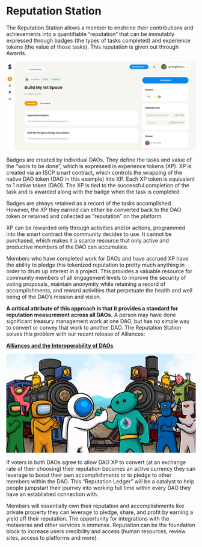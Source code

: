 # Reputation Station

The Reputation Station allows a member to enshrine their contributions and achievements into a quantifiable “reputation” that can be immutably expressed through badges (the types of tasks completed) and experience tokens (the value of those tasks). This reputation is given out through Awards.

![](<../../.gitbook/assets/image (9).png>)

Badges are created by individual DAOs. They define the tasks and value of the “work to be done”, which is expressed in experience tokens (XP). XP is created via an ISCP smart contract, which controls the wrapping of the native DAO token (DAO in this example) into XP. Each XP token is equivalent to 1 native token (DAO). The XP is tied to the successful completion of the task and is awarded along with the badge when the task is completed.

Badges are always retained as a record of the tasks accomplished. However, the XP they earned can either be converted back to the DAO token or retained and collected as “reputation” on the platform.

XP can be rewarded only through activities and/or actions, programmed into the smart contract the community decides to use. It cannot be purchased, which makes it a scarce resource that only active and productive members of the DAO can accumulate.

Members who have completed work for DAOs and have accrued XP have the ability to pledge this tokenized reputation to pretty much anything in order to drum up interest in a project. This provides a valuable resource for community members of all engagement levels to improve the security of voting proposals, maintain anonymity while retaining a record of accomplishments, and reward activities that perpetuate the health and well being of the DAO’s mission and vision.

**A critical attribute of this approach is that it provides a standard for reputation measurement across all DAOs.** A person may have done significant treasury management work at one DAO, but has no simple way to convert or convey that work to another DAO. The Reputation Station solves this problem with our recent release of Alliances:

****[**Alliances and the Interoperability of DAOs**](https://soonlabs.medium.com/alliances-and-the-interoperability-of-daos-73c7c010b037)****

![](<../../.gitbook/assets/image (27) (1) (1) (1).png>)

If voters in both DAOs agree to allow DAO XP to convert (at an exchange rate of their choosing) their reputation becomes an active currency they can leverage to boost their own accomplishments or to pledge to other members within the DAO. This “Reputation Ledger” will be a catalyst to help people jumpstart their journey into working full time within every DAO they have an established connection with.

Members will essentially own their reputation and accomplishments like private property they can leverage to pledge, share, and profit by earning a yield off their reputation. The opportunity for integrations with the metaverse and other services is immense. Reputation can be the foundation block to increase users credibility and access (human resources, review sites, access to platforms and more).
